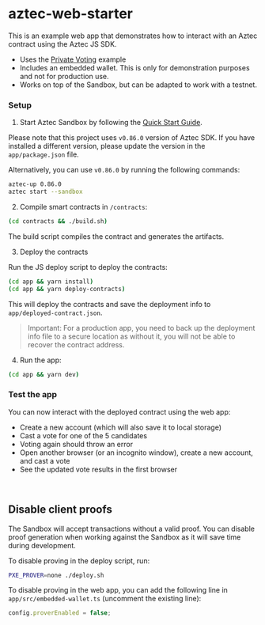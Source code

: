 # aztec-web-starter

This is an example web app that demonstrates how to interact with an Aztec contract using the Aztec JS SDK.

- Uses the [Private Voting](https://docs.aztec.network/developers/tutorials/codealong/contract_tutorials/private_voting_contract) example
- Includes an embedded wallet. This is only for demonstration purposes and not for production use.
- Works on top of the Sandbox, but can be adapted to work with a testnet.

### Setup

1. Start Aztec Sandbox by following the [Quick Start Guide](https://docs.aztec.network/developers/getting_started).

Please note that this project uses `v0.86.0` version of Aztec SDK. If you have installed a different version, please update the version in the `app/package.json` file.

Alternatively, you can use `v0.86.0` by running the following commands:

```sh
aztec-up 0.86.0
aztec start --sandbox
```

2. Compile smart contracts in `/contracts`:

```sh
(cd contracts && ./build.sh)
```

The build script compiles the contract and generates the artifacts.

3. Deploy the contracts

Run the JS deploy script to deploy the contracts:

```sh
(cd app && yarn install)
(cd app && yarn deploy-contracts)
```

This will deploy the contracts and save the deployment info to `app/deployed-contract.json`.

> Important: For a production app, you need to back up the deployment info file to a secure location as without it, you will not be able to recover the contract address.

4. Run the app:

```sh
(cd app && yarn dev)
```

### Test the app

You can now interact with the deployed contract using the web app:

- Create a new account (which will also save it to local storage)
- Cast a vote for one of the 5 candidates
- Voting again should throw an error
- Open another browser (or an incognito window), create a new account, and cast a vote
- See the updated vote results in the first browser

<br />

## Disable client proofs

The Sandbox will accept transactions without a valid proof. You can disable proof generation when working against the Sandbox as it will save time during development.

To disable proving in the deploy script, run:

```sh
PXE_PROVER=none ./deploy.sh
```

To disable proving in the web app, you can add the following line in `app/src/embedded-wallet.ts` (uncomment the existing line):

```ts
config.proverEnabled = false;
```

